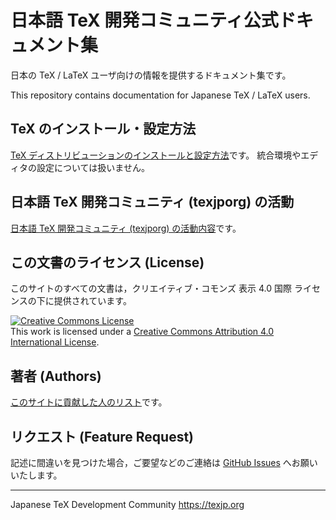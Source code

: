 # 日本語 TeX 開発コミュニティ公式ドキュメント集

日本の TeX / LaTeX ユーザ向けの情報を提供するドキュメント集です。

This repository contains documentation for Japanese TeX / LaTeX users.

## TeX のインストール・設定方法

[TeX ディストリビューションのインストールと設定方法](./install)です。
統合環境やエディタの設定については扱いません。

## 日本語 TeX 開発コミュニティ (texjporg) の活動

[日本語 TeX 開発コミュニティ (texjporg) の活動内容](./activities)です。

## この文書のライセンス (License)

このサイトのすべての文書は，クリエイティブ・コモンズ 表示 4.0 国際 ライセンスの下に提供されています。

<a rel="license" href="http://creativecommons.org/licenses/by/4.0/"><img alt="Creative Commons License" style="border-width:0" src="https://i.creativecommons.org/l/by/4.0/88x31.png" /></a><br />This work is licensed under a <a rel="license" href="http://creativecommons.org/licenses/by/4.0/">Creative Commons Attribution 4.0 International License</a>.

## 著者 (Authors)

[このサイトに貢献した人のリスト](./AUTHORS.md)です。

## リクエスト (Feature Request)

記述に間違いを見つけた場合，ご要望などのご連絡は [GitHub Issues](https://github.com/texjporg/texjporg.github.io/issues) へお願いいたします。

----
Japanese TeX Development Community
https://texjp.org
